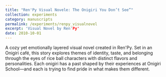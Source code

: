 ```yaml
---
title: "Ren'Py Visual Novele: The Onigiri You Don’t See”"
collection: experiments
category: manuscripts
permalink: /experiments/renpy_visualnovel
excerpt: 'Visual Novel by Ren'Py'
date: 2010-10-01
---
```


A cozy yet emotionally layered visual novel created in Ren'Py. Set in an Onigiri café, this story explores themes of identity, taste, and belonging through the eyes of rice ball characters with distinct flavors and personalities. Each onigiri has a past shaped by their experiences at Onigiri School—and each is trying to find pride in what makes them different.
